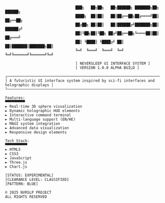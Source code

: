                                     ███╗   ██╗██╗   ██╗██████╗ ███████╗██╗     ██████╗ 
                                    ████╗  ██║██║   ██║██╔══██╗██╔════╝██║     ██╔══██╗
                                    ██╔██╗ ██║██║   ██║██████╔╝███████╗██║     ██████╔╝
                                    ██║╚██╗██║╚██╗ ██╔╝██╔══██╗╚════██║██║     ██╔═══╝ 
                                    ██║ ╚████║ ╚████╔╝ ██║  ██║███████║███████╗██║     
                                    ╚═╝  ╚═══╝  ╚═══╝  ╚═╝  ╚═╝╚══════╝╚══════╝╚═╝     
                                                                                                                   
                                    [ NEVERSLEEP UI INTERFACE SYSTEM ]
                                    [ VERSION 1.0.0 ALPHA BUILD ]

    ┌─────────────────────────────────────────────────────────────────────────────────────────┐
    │ A futuristic UI interface system inspired by sci-fi interfaces and holographic displays │
    └─────────────────────────────────────────────────────────────────────────────────────────┘

    Features:
    ▀▀▀▀▀▀▀▀▀
    ► Real-time 3D sphere visualization
    ► Dynamic holographic HUD elements
    ► Interactive command terminal
    ► Multi-language support (EN/HE)
    ► MAGI system integration
    ► Advanced data visualization
    ► Responsive design elements

    Tech Stack:
    ▀▀▀▀▀▀▀▀▀▀
    ► HTML5
    ► CSS3
    ► JavaScript
    ► Three.js
    ► Chart.js

    [STATUS: EXPERIMENTAL]
    [CLEARANCE LEVEL: CLASSIFIED]
    [PATTERN: BLUE]

    © 2025 NVRSLP PROJECT
    ALL RIGHTS RESERVED
